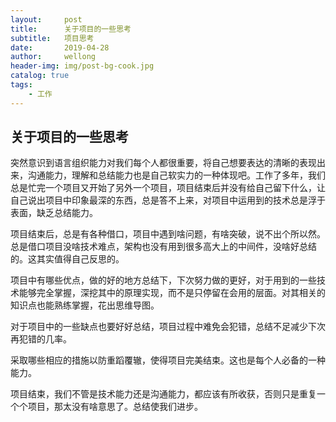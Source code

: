 ```yaml
---
layout:     post
title:      关于项目的一些思考
subtitle:   项目思考
date:       2019-04-28
author:     wellong
header-img: img/post-bg-cook.jpg
catalog: true
tags:
    - 工作
---
```

## 关于项目的一些思考

突然意识到语言组织能力对我们每个人都很重要，将自己想要表达的清晰的表现出来，沟通能力，理解和总结能力也是自己软实力的一种体现吧。工作了多年，我们总是忙完一个项目又开始了另外一个项目，项目结束后并没有给自己留下什么，让自己说出项目中印象最深的东西，总是答不上来，对项目中运用到的技术总是浮于表面，缺乏总结能力。



项目结束后，总是有各种借口，项目中遇到啥问题，有啥突破，说不出个所以然。总是借口项目没啥技术难点，架构也没有用到很多高大上的中间件，没啥好总结的。这其实值得自己反思的。



项目中有哪些优点，做的好的地方总结下，下次努力做的更好，对于用到的一些技术能够完全掌握，深挖其中的原理实现，而不是只停留在会用的层面。对其相关的知识点也能熟练掌握，花出思维导图。



对于项目中的一些缺点也要好好总结，项目过程中难免会犯错，总结不足减少下次再犯错的几率。

采取哪些相应的措施以防重蹈覆辙，使得项目完美结束。这也是每个人必备的一种能力。



项目结束，我们不管是技术能力还是沟通能力，都应该有所收获，否则只是重复一个个项目，那太没有啥意思了。总结使我们进步。
